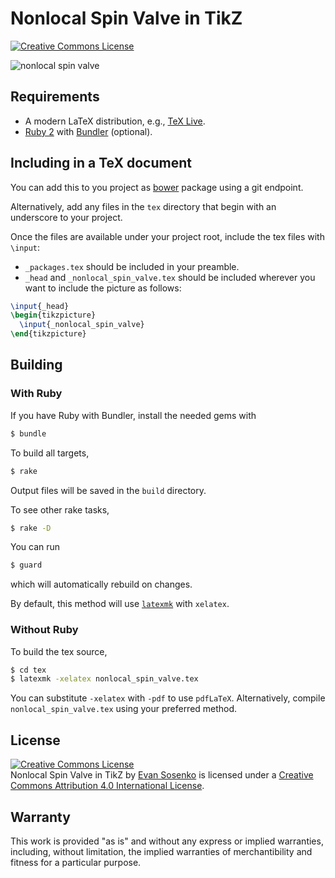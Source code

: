 # Nonlocal Spin Valve in TikZ

[![Creative Commons License](http://img.shields.io/badge/license-CC%20BY-red.svg?style=flat)](./LICENSE.txt)

![nonlocal spin valve](https://raw.github.com/razor-x/tikz-nonlocal_spin_valve/master/preview.png)

## Requirements

- A modern LaTeX distribution,
  e.g., [TeX Live](http://www.tug.org/texlive/).
- [Ruby 2](https://www.ruby-lang.org/)
  with [Bundler](http://bundler.io/) (optional).

## Including in a TeX document

You can add this to you project as [bower](http://bower.io/)
package using a git endpoint.

Alternatively, add any files in the `tex` directory
that begin with an underscore to your project.

Once the files are available under your project root,
include the tex files with `\input`:

  - `_packages.tex` should be included in your preamble.
  - `_head` and `_nonlocal_spin_valve.tex` should be included
    wherever you want to include the picture as follows:

````latex
\input{_head}
\begin{tikzpicture}
  \input{_nonlocal_spin_valve}
\end{tikzpicture}
````

## Building

### With Ruby

If you have Ruby with Bundler, install the needed gems with

````bash
$ bundle
````

To build all targets,

````bash
$ rake
````

Output files will be saved in the `build` directory.

To see other rake tasks,

````bash
$ rake -D
````

You can run

````bash
$ guard
````

which will automatically rebuild on changes.

By default, this method will use
[`la­texmk`](http://www.ctan.org/pkg/latexmk/) with `xelatex`.

### Without Ruby

To build the tex source,

````bash
$ cd tex
$ latexmk -xelatex nonlocal_spin_valve.tex
````

You can substitute `-xelatex` with `-pdf` to use `pdfLaTeX`.
Alternatively, compile `nonlocal_spin_valve.tex` using your preferred method.

## License

<a rel="license" href="http://creativecommons.org/licenses/by/4.0/"><img alt="Creative Commons License" style="border-width:0" src="http://i.creativecommons.org/l/by/4.0/88x31.png" /></a><br /><span xmlns:dct="http://purl.org/dc/terms/" property="dct:title">Nonlocal Spin Valve in TikZ</span> by <a xmlns:cc="http://creativecommons.org/ns#" href="https://github.com/razor-x/tikz-nonlocal_spin_valve" property="cc:attributionName" rel="cc:attributionURL">Evan Sosenko</a> is licensed under a <a rel="license" href="http://creativecommons.org/licenses/by/4.0/">Creative Commons Attribution 4.0 International License</a>.

## Warranty

This work is provided "as is" and without any express or
implied warranties, including, without limitation, the implied
warranties of merchantibility and fitness for a particular
purpose.
